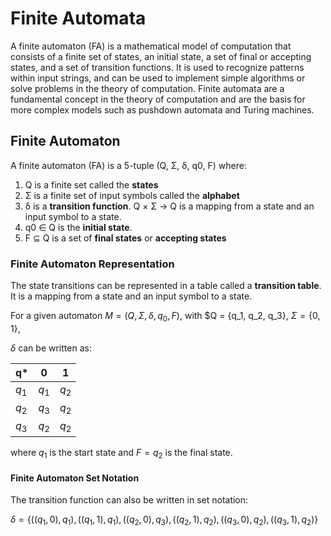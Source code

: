 # Finite Automata

A finite automaton (FA) is a mathematical model of computation that consists of a finite set of states, an initial state, a set of final or accepting states, and a set of transition functions.
It is used to recognize patterns within input strings, and can be used to implement simple algorithms or solve problems in the theory of computation.
Finite automata are a fundamental concept in the theory of computation and are the basis for more complex models such as pushdown automata and Turing machines.

## Finite Automaton

A finite automaton (FA) is a 5-tuple (Q, Σ, δ, q0, F) where:

1. Q is a finite set called the **states**
2. Σ is a finite set of input symbols called the **alphabet**
3. δ is a **transition function**. Q × Σ → Q is a mapping from a state and an input symbol to a state.
4. q0 ∈ Q is the **initial state**.
5. F ⊆ Q is a set of **final states** or **accepting states**

### Finite Automaton Representation

The state transitions can be represented in a table called a **transition table**.
It is a mapping from a state and an input symbol to a state.

For a given automaton $M = (Q, Σ, δ, q_0, F)$,
with $Q = \{q_1, q_2, q_3\}, $\Sigma = \{0, 1\}$,

$\delta$ can be written as:

| q\*    | 0     | 1     |
| ------ | ----- | ----- |
| $q_1$  | $q_1$ | $q_2$ |
| $q_2$  | $q_3$ | $q_2$ |
| $q_3$  | $q_2$ | $q_2$ |

where $q_1$ is the start state
and $F = q_2$ is the final state.

#### Finite Automaton Set Notation

The transition function can also be written in set notation:

$\delta = \{((q_1, 0), q_1), ((q_1, 1), q_1), ((q_2, 0), q_3), ((q_2, 1), q_2), ((q_3, 0), q_2), ((q_3, 1), q_2)\}$
